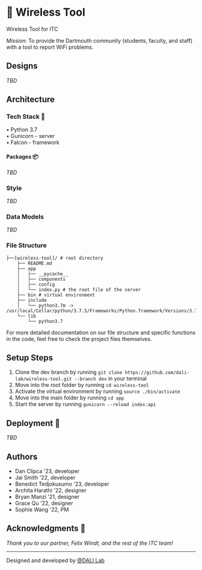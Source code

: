 # 📡 Wireless Tool

Wireless Tool for ITC

*Mission*: To provide the Dartmouth community (students, faculty, and staff) with a tool to report WiFi problems.

## Designs
*TBD*

## Architecture
### Tech Stack 🥞
• Python 3.7\
• Gunicorn - server\
• Falcon - framework

#### Packages 📦
*TBD*

### Style
*TBD*

### Data Models
*TBD*

### File Structure

```
├──[wireless-tool]/ # root directory
    ├── README.md
    ├── app
    │   ├── __pycache__
    │   ├── components
    │   ├── config
    │   └── index.py # the root file of the server
    ├── bin # virtual environment        
    ├── include
    │   └── python3.7m -> /usr/local/Cellar/python/3.7.5/Frameworks/Python.framework/Versions/3.7/include/python3.7m
    └── lib
        └── python3.7
```

For more detailed documentation on our file structure and specific functions in the code, feel free to check the project files themselves.

## Setup Steps 
1. Clone the dev branch by running `git clone https://github.com/dali-lab/wireless-tool.git --branch dev` in your terminal
2. Move into the root folder by running `cd wireless-tool`
3. Activate the virtual environment by running `source ./bin/activate`
4. Move into the main folder by running `cd app`
5. Start the server by running `gunicorn --reload index:api`

## Deployment 🚀
*TBD*

## Authors
* Dan Clipca '23, developer
* Jai Smith '22, developer
* Benedict Tedjokusumo '23, developer
* Archita Harathi '22, designer
* Bryan Manzi '21, designer
* Grace Qu '22, designer
* Sophie Wang '22, PM

## Acknowledgments 🤝
*Thank you to our partner, Felix Windt, and the rest of the ITC team!*

---
Designed and developed by [@DALI Lab](https://github.com/dali-lab)

